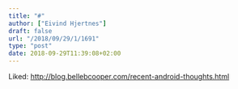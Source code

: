 ```yaml
---
title: "#"
author: ["Eivind Hjertnes"]
draft: false
url: "/2018/09/29/1/1691"
type: "post"
date: 2018-09-29T11:39:08+02:00
---
```


Liked: <http://blog.bellebcooper.com/recent-android-thoughts.html>
